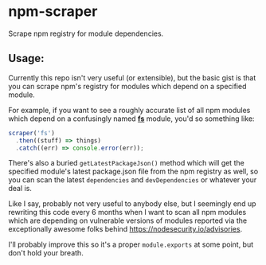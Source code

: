 # npm-scraper

Scrape npm registry for module dependencies.

## Usage:

Currently this repo isn't very useful (or extensible), but the basic gist is that you can scrape npm's registry for modules which depend on a specified module.

For example, if you want to see a roughly accurate list of all npm modules which depend on a confusingly named [**fs**](http://npm.im/fs) module, you'd so something like:

```js
scraper('fs')
  .then((stuff) => things)
  .catch((err) => console.error(err));
```

There's also a buried `getLatestPackageJson()` method which will get the specified module's latest package.json file from the npm registry as well, so you can scan the latest `dependencies` and `devDependencies` or whatever your deal is.

Like I say, probably not very useful to anybody else, but I seemingly end up rewriting this code every 6 months when I want to scan all npm modules which are depending on vulnerable versions of modules reported via the exceptionally awesome folks behind https://nodesecurity.io/advisories.

I'll probably improve this so it's a proper `module.exports` at some point, but don't hold your breath.
